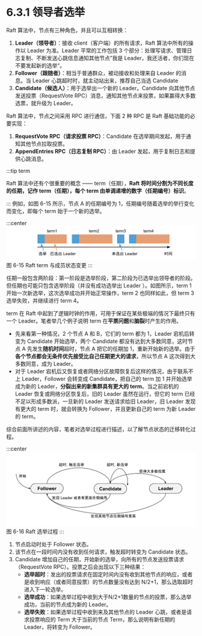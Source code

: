 # 6.3.1 领导者选举

Raft 算法中，节点有三种角色，并且可以互相转换：

1. **Leader（领导者）**：接收 client（客户端）的所有请求，Raft 算法中所有的操作以 Leader 为准。Leader 平常的工作包括 3 个部分：处理写请求、管理日志复制、不断发送心跳信息通知其他节点”我是 Leader，我还活者，你们现在不要发起新的选举“。
2. **Follower（跟随者）**：相当于普通群众，被动接收和处理来自 Leader 的消息。当 Leader 心跳超时时，就主动站出来，推荐自己当选 Candidate
3. **Candidate（候选人）**：用于选举出一个新的 Leader。Candidate 向其他节点发送投票（RequestVote RPC）消息，通知其他节点来投票，如果赢得大多数选票，就升级为 Leader。

Raft 算法中，节点之间采用 RPC 进行通信，下面 2 种 RPC 是 Raft 基础功能的必要实现：

1. **RequestVote RPC（请求投票 RPC）**：Candidate 在选举期间发起，用于通知其他节点拉取投票。
2. **AppendEntries RPC（日志复制 RPC）**：由 Leader 发起，用于复制日志和提供心跳消息。


:::tip term

Raft 算法中还有个很重要的概念 —— term（任期），**Raft 将时间分割为不同长度的任期，记作 term（任期），每个 term 由单调递增的数字（任期编号）标识**。

:::
例如，如图 6-15 所示，节点 A 的任期编号为 1，任期编号随着选举的举行变化而变化，即每个 term 始于一个新的选举。

:::center
  ![](../assets/raft-term.svg)
  图 6-15 Raft term 与成员状态变更
:::

任期一般包含两阶段：第一阶段是选举阶段，第二阶段为已选举出领导者的阶段。但任期也可能只包含选举阶段（并没有成功选举出 Leader ）。如图所示，term 1 开始一次新选举，这次选举成功并开始正常操作，term 2 也同样如此，但 term 3 选举失败，并继续进行 term 4。

term 在 Raft 中起到了逻辑时钟的作用，可用于保证在某些极端的情况下最终只有一个 Leader。笔者举几个例子说明 term 在**平票问题**和**脑裂**时产生的作用。

- 先来看第一种情况，2 个节点 A 和 B，它们的 term 都为 1，Leader 宕机后转变为 Candidate 开始选举，两个 Candidate 都没有达到大多数同意，这时节点 A 先发生**随机时间**超时，节点 A 把它的任期加 1，重新开始新的选举。由于**各个节点都会无条件优先接受比自己任期更大的请求**，所以节点 A 这次得到大多数同意，成为 Leader。
- 对于 Leader 宕机后又恢复或者网络分区故障恢复后这样的情况，由于联系不上 Leader，Follower 会转变成 Candidate，把自己的 term 加 1 并开始选举成为新的 Leader，**分裂出来的新集群具有更大的 term**。当之前宕机的 Leader 恢复或网络分区恢复后，旧的 Leader 虽然在运行，但它的 term 已经不足以形成多数派，一旦新的 Leader 发送请求给旧 Leader，旧 Leader 发现有更大的 term 时，就会转换为 Follower，并且更新自己的 term 为新 Leader 的 term。

综合前面所讲述的内容，笔者对选举过程进行描述，以了解节点状态的迁移转化过程。

:::center
  ![](../assets/raft-election.svg)
  图 6-16 Raft 选举过程
:::


1. 节点启动时处于 Follower 状态。
2. 该节点在一段时间内没有收到任何请求，触发超时转变为 Candidate 状态。
3. Candidate 增加自己的任期，开始新的选举，向所有的节点发送投票请求（RequestVote RPC）。投票之后会出现以下三种结果：
	- **选举超时**：发出的投票请求在固定时间内没有收到其他节点的响应，或者是收到响应（或者同意投票）的节点数量没有达到 N/2+1，那么选取超时进入下一轮选举。
	- **选举成功**：如果选举过程中收到大于N/2+1数量的节点的投票，那么选举成功，当前的节点成为新的 Leader。
	- **选举失败**：如果选举过程中收到来及其他节点的 Leader 心跳，或者是请求投票响应的 Term 大于当前的节点 Term，那么说明有新任期的 Leader，将转变为 Follower。
